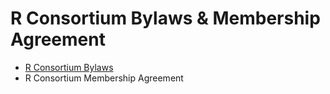 # R Consortium Bylaws & Membership Agreement

- [R Consortium Bylaws](R-Consortium-Bylaws-1157174-v2-Approved-11.20.19.pdf)
- R Consortium Membership Agreement
